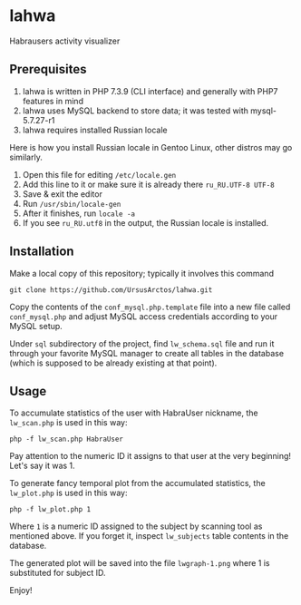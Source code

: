 # lahwa

Habrausers activity visualizer

## Prerequisites

1. lahwa is written in PHP 7.3.9 (CLI interface) and generally with PHP7 features in mind
2. lahwa uses MySQL backend to store data; it was tested with mysql-5.7.27-r1
3. lahwa requires installed Russian locale

Here is how you install Russian locale in Gentoo Linux, other distros may go similarly.
1. Open this file for editing
`/etc/locale.gen`
2. Add this line to it or make sure it is already there
`ru_RU.UTF-8 UTF-8`
3. Save & exit the editor
4. Run
`/usr/sbin/locale-gen`
5. After it finishes, run
`locale -a`
6. If you see `ru_RU.utf8` in the output, the Russian locale is installed.

## Installation

Make a local copy of this repository; typically it involves this command

`git clone https://github.com/UrsusArctos/lahwa.git`

Copy the contents of the `conf_mysql.php.template` file into a new file called `conf_mysql.php` and adjust MySQL access credentials according to your MySQL setup.

Under `sql` subdirectory of the project, find `lw_schema.sql` file and run it through your favorite MySQL manager to create all tables in the database (which is supposed to be already existing at that point).

## Usage

To accumulate statistics of the user with HabraUser nickname, the `lw_scan.php` is used in this way:

`php -f lw_scan.php HabraUser`

Pay attention to the numeric ID it assigns to that user at the very beginning! Let's say it was 1.

To generate fancy temporal plot from the accumulated statistics, the `lw_plot.php` is used in this way:

`php -f lw_plot.php 1`

Where `1` is a numeric ID assigned to the subject by scanning tool as mentioned above. If you forget it, inspect `lw_subjects` table contents in the database.

The generated plot will be saved into the file `lwgraph-1.png` where 1 is substituted for subject ID.

Enjoy!

